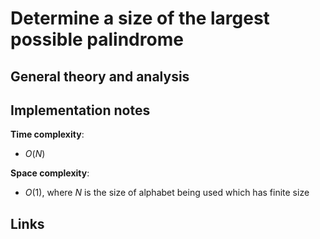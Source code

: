 # Determine a size of the largest possible palindrome

## General theory and analysis

## Implementation notes

**Time complexity**:
- $O(N)$

**Space complexity**:
- $O(1)$, where $N$ is the size of alphabet being used which has finite size

## Links
